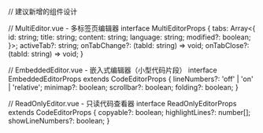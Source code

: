 // 建议新增的组件设计

// MultiEditor.vue - 多标签页编辑器
interface MultiEditorProps {
  tabs: Array<{
    id: string;
    title: string;
    content: string;
    language: string;
    modified?: boolean;
  }>;
  activeTab?: string;
  onTabChange?: (tabId: string) => void;
  onTabClose?: (tabId: string) => void;
}

// EmbeddedEditor.vue - 嵌入式编辑器（小型代码片段）
interface EmbeddedEditorProps extends CodeEditorProps {
  lineNumbers?: 'off' | 'on' | 'relative';
  minimap?: boolean;
  scrollbar?: boolean;
  folding?: boolean;
}

// ReadOnlyEditor.vue - 只读代码查看器
interface ReadOnlyEditorProps extends CodeEditorProps {
  copyable?: boolean;
  highlightLines?: number[];
  showLineNumbers?: boolean;
}
